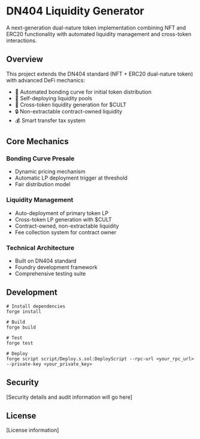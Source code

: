 # DN404 Liquidity Generator

A next-generation dual-nature token implementation combining NFT and ERC20 functionality with automated liquidity management and cross-token interactions.

## Overview

This project extends the DN404 standard (NFT + ERC20 dual-nature token) with advanced DeFi mechanics:

- 🔄 Automated bonding curve for initial token distribution
- 🌊 Self-deploying liquidity pools
- 💫 Cross-token liquidity generation for $CULT
- 🔒 Non-extractable contract-owned liquidity
- 💰 Smart transfer tax system

## Core Mechanics

### Bonding Curve Presale
- Dynamic pricing mechanism
- Automatic LP deployment trigger at threshold
- Fair distribution model

### Liquidity Management
- Auto-deployment of primary token LP
- Cross-token LP generation with $CULT
- Contract-owned, non-extractable liquidity
- Fee collection system for contract owner

### Technical Architecture
- Built on DN404 standard
- Foundry development framework
- Comprehensive testing suite

## Development

```shell
# Install dependencies
forge install

# Build
forge build

# Test
forge test

# Deploy
forge script script/Deploy.s.sol:DeployScript --rpc-url <your_rpc_url> --private-key <your_private_key>
```

## Security

[Security details and audit information will go here]

## License

[License information]